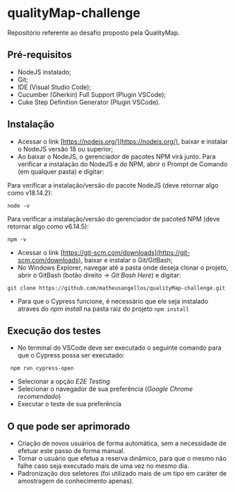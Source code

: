 # qualityMap-challenge
Repositório referente ao desafio proposto pela QualityMap.

## Pré-requisitos

- NodeJS instalado;
- Git;
- IDE (Visual Studio Code);
- Cucumber (Gherkin) Full Support (Plugin VSCode);
- Cuke Step Definition Generator (Plugin VSCode).

## Instalação

- Acessar o link [https://nodejs.org/](https://nodejs.org/), baixar e instalar o NodeJS versão 18 ou superior;
- Ao baixar o NodeJS, o gerenciador de pacotes NPM virá junto. Para verificar a instalação do NodeJS e do NPM, abrir o Prompt de Comando (em qualquer pasta) e digitar:

Para verificar a instalação/versão do pacote NodeJS (deve retornar algo como v18.14.2):

``node -v `` 

Para verificar a instalação/versão do gerenciador de pacoted NPM (deve retornar algo como v6.14.5):

``npm -v ``
- Acessar o link [https://git-scm.com/downloads](https://git-scm.com/downloads), baixar e instalar o Git/GitBash;
 - No Windows Explorer, navegar até a pasta onde deseja clonar o projeto, abrir o GitBash (botão direito -> *Git Bash Here*) e digitar:

``git clone https://github.com/matheusangellos/qualityMap-challenge.git ``
 - Para que o Cypress funcione, é necessário que ele seja instalado atraves do *npm install* na pasta raiz do projeto
``npm install``

## Execução dos testes

- No terminal do VSCode deve ser executado o seguinte comando para que o Cypress possa ser executado:

`` npm run cypress-open``

- Selecionar a opção *E2E Testing*
- Selecionar o navegador de sua preferência (*Google Chrome recomendado*)
- Executar o teste de sua preferência

## O que pode ser aprimorado
- Criação de novos usuários de forma automática, sem a necessidade de efetuar este passo de forma manual.
- Tornar o usuário que efetua a reserva dinâmico, para que o mesmo não falhe caso seja executado mais de uma vez no mesmo dia.
- Padronização dos seletores (foi utilizado mais de um tipo em caráter de amostragem de conhecimento apenas).